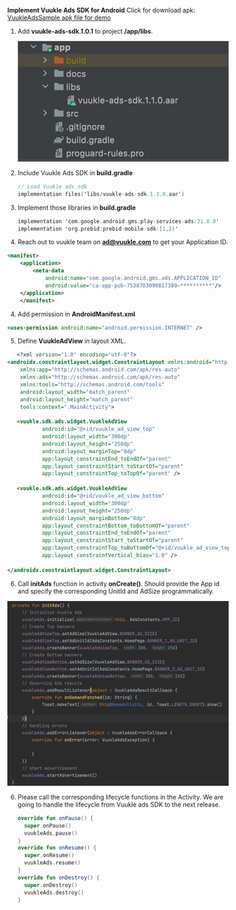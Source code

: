 **Implement Vuukle Ads SDK for Android** Click for download apk: [VuukleAdsSample apk file for demo](app/docs/app-debug.apk) 


1. Add **vuukle-ads-sdk.1.0.1** to project **/app/libs**.

   ![](app/docs/image_add_sdk.jpg)

2. Include Vuukle Ads SDK in **build.gradle**

   ```kotlin
   // Load Vuukle ads sdk
   implementation files('libs/vuukle-ads-sdk.1.1.0.aar')
   ```

3. Implement those libraries in **build.gradle**

   ```kotlin
   implementation 'com.google.android.gms:play-services-ads:21.0.0'
   implementation 'org.prebid:prebid-mobile-sdk:[1,2)'
   ```

4. Reach out to vuukle team on **ad@vuukle.com** to get your Application ID.

```xml
<manifest>
    <application>
        <meta-data
            android:name="com.google.android.gms.ads.APPLICATION_ID"
            android:value="ca-app-pub-7538703090817389~**********"/>
    </application>
	</manifest>
```

4. Add permission in **AndroidManifest.xml**

```xml
<uses-permission android:name="android.permission.INTERNET" />
```

5. Define **VuukleAdView** in layout XML.

```xml
   <?xml version="1.0" encoding="utf-8"?>
<androidx.constraintlayout.widget.ConstraintLayout xmlns:android="http://schemas.android.com/apk/res/android"
    xmlns:app="http://schemas.android.com/apk/res-auto"
    xmlns:ads="http://schemas.android.com/apk/res-auto"
    xmlns:tools="http://schemas.android.com/tools"
    android:layout_width="match_parent"
    android:layout_height="match_parent"
    tools:context=".MainActivity">

   <vuukle.sdk.ads.widget.VuukleAdView
           android:id="@+id/vuukle_ad_view_top"
           android:layout_width="300dp"
           android:layout_height="250dp"
           android:layout_marginTop="8dp"
           app:layout_constraintEnd_toEndOf="parent"
           app:layout_constraintStart_toStartOf="parent"
           app:layout_constraintTop_toTopOf="parent" />

   <vuukle.sdk.ads.widget.VuukleAdView
           android:id="@+id/vuukle_ad_view_bottom"
           android:layout_width="300dp"
           android:layout_height="250dp"
           android:layout_marginBottom="8dp"
           app:layout_constraintBottom_toBottomOf="parent"
           app:layout_constraintEnd_toEndOf="parent"
           app:layout_constraintStart_toStartOf="parent"
           app:layout_constraintTop_toBottomOf="@+id/vuukle_ad_view_top"
           app:layout_constraintVertical_bias="1.0" />

</androidx.constraintlayout.widget.ConstraintLayout>
```

6. Call **initAds** function in activity **onCreate()**. Should provide the App id and specify the corresponding UnitId and AdSize programmatically.

![](app/docs/initialize_ads.jpg)

6. Please call the corresponding lifecycle functions in the Activity. We are going to handle the lifecycle from Vuukle ads SDK to the next release.

   ```kotlin
   override fun onPause() {
     super.onPause()
     vuukleAds.pause()
   }
   override fun onResume() {
     super.onResume()
     vuukleAds.resume()
   }
   override fun onDestroy() {
     super.onDestroy()
     vuukleAds.destroy()
   }
   ```